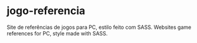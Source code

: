 # jogo-referencia
Site de referências de jogos para PC, estilo feito com SASS. Websites game references for PC, style made with SASS.
